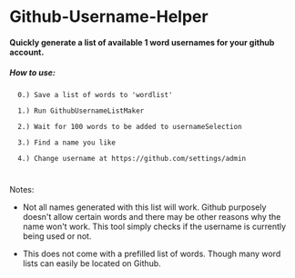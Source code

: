 
# Github-Username-Helper

#### Quickly generate a list of available 1 word usernames for your github account.


#####  How to use:

      0.) Save a list of words to 'wordlist'

      1.) Run GithubUsernameListMaker

      2.) Wait for 100 words to be added to usernameSelection

      3.) Find a name you like

      4.) Change username at https://github.com/settings/admin

#

Notes: 

- Not all names generated with this list will work. Github purposely doesn't allow certain words and there may be other reasons why the name won't work. This tool simply checks if the username is currently being used or not.

- This does not come with a prefilled list of words. Though many word lists can easily be located on Github.

